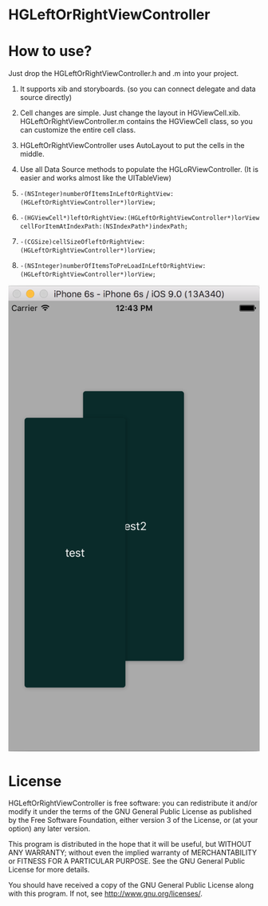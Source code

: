 # HGLeftOrRightViewController

# How to use?
Just drop the HGLeftOrRightViewController.h and .m into your project.

1. It supports xib and storyboards. (so you can connect delegate and data source directly)

2. Cell changes are simple. Just change the layout in HGViewCell.xib. HGLeftOrRightViewController.m contains the HGViewCell class, so you can customize the entire cell class. 

3. HGLeftOrRightViewController uses AutoLayout to put the cells in the middle.

4. Use all Data Source methods to populate the HGLoRViewController. (It is easier and works almost like the UITableView)

  1. `-(NSInteger)numberOfItemsInLeftOrRightView:(HGLeftOrRightViewController*)lorView;`

  2. `-(HGViewCell*)leftOrRightView:(HGLeftOrRightViewController*)lorView cellForItemAtIndexPath:(NSIndexPath*)indexPath;`

  3. `-(CGSize)cellSizeOfleftOrRightView:(HGLeftOrRightViewController*)lorView;`

  4. `-(NSInteger)numberOfItemsToPreLoadInLeftOrRightView:(HGLeftOrRightViewController*)lorView;`


![alt tag](https://github.com/henriqueG/HGLeftOrRightViewController/blob/master/SS.png)


# License
HGLeftOrRightViewController is free software: you can redistribute it and/or modify it under the terms of the GNU General Public License as published by the Free Software Foundation, either version 3 of the License, or (at your option) any later version.

This program is distributed in the hope that it will be useful, but WITHOUT ANY WARRANTY; without even the implied warranty of MERCHANTABILITY or FITNESS FOR A PARTICULAR PURPOSE. See the GNU General Public License for more details.

You should have received a copy of the GNU General Public License along with this program. If not, see http://www.gnu.org/licenses/.
